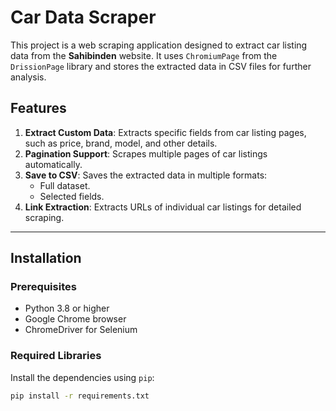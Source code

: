 # Car Data Scraper

This project is a web scraping application designed to extract car listing data from the **Sahibinden** website. It uses `ChromiumPage` from the `DrissionPage` library and stores the extracted data in CSV files for further analysis.

## Features

1. **Extract Custom Data**: Extracts specific fields from car listing pages, such as price, brand, model, and other details.
2. **Pagination Support**: Scrapes multiple pages of car listings automatically.
3. **Save to CSV**: Saves the extracted data in multiple formats:
   - Full dataset.
   - Selected fields.
4. **Link Extraction**: Extracts URLs of individual car listings for detailed scraping.

---

## Installation

### Prerequisites
- Python 3.8 or higher
- Google Chrome browser
- ChromeDriver for Selenium

### Required Libraries
Install the dependencies using `pip`:

```bash
pip install -r requirements.txt
